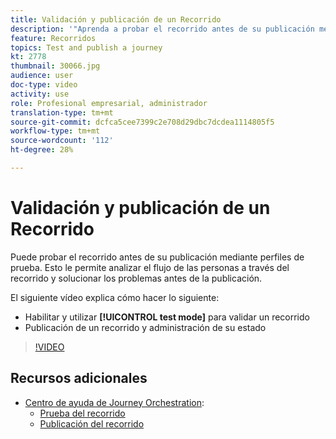 ```yaml
---
title: Validación y publicación de un Recorrido
description: '"Aprenda a probar el recorrido antes de su publicación mediante perfiles de prueba. ”'
feature: Recorridos
topics: Test and publish a journey
kt: 2778
thumbnail: 30066.jpg
audience: user
doc-type: video
activity: use
role: Profesional empresarial, administrador
translation-type: tm+mt
source-git-commit: dcfca5cee7399c2e708d29dbc7dcdea1114805f5
workflow-type: tm+mt
source-wordcount: '112'
ht-degree: 28%

---
```



# Validación y publicación de un Recorrido

Puede probar el recorrido antes de su publicación mediante perfiles de prueba. Esto le permite analizar el flujo de las personas a través del recorrido y solucionar los problemas antes de la publicación.

El siguiente vídeo explica cómo hacer lo siguiente:

* Habilitar y utilizar **[!UICONTROL test mode]** para validar un recorrido
* Publicación de un recorrido y administración de su estado

>[!VIDEO](https://video.tv.adobe.com/v/30066?quality=12)

## Recursos adicionales

* [Centro de ayuda de Journey Orchestration](https://docs.adobe.com/content/help/es-ES/journeys/using/journey-orchestration-home.html):
   * [Prueba del recorrido](https://docs.adobe.com/content/help/en/journeys/using/building-journeys/journeytesting.html)
   * [Publicación del recorrido](https://docs.adobe.com/content/help/en/journeys/using/building-journeys/journeypublication.html)
